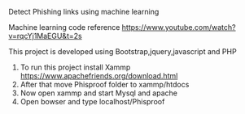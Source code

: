 Detect Phishing links using machine learning

  Machine learning code reference https://www.youtube.com/watch?v=rqcYj1MaEGU&t=2s
  
  This project is developed using Bootstrap,jquery,javascript and PHP
  1. To run this project install Xammp https://www.apachefriends.org/download.html
  2. After that move Phisproof folder to xammp/htdocs
  3. Now open xammp and start Mysql and apache
  4. Open bowser and type localhost/Phisproof
  
